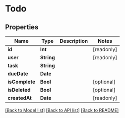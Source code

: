 # Todo

## Properties
Name | Type | Description | Notes
------------ | ------------- | ------------- | -------------
**id** | **Int** |  | [readonly] 
**user** | **String** |  | [readonly] 
**task** | **String** |  | 
**dueDate** | **Date** |  | 
**isComplete** | **Bool** |  | [optional] 
**isDeleted** | **Bool** |  | [optional] 
**createdAt** | **Date** |  | [readonly] 

[[Back to Model list]](../README.md#documentation-for-models) [[Back to API list]](../README.md#documentation-for-api-endpoints) [[Back to README]](../README.md)


